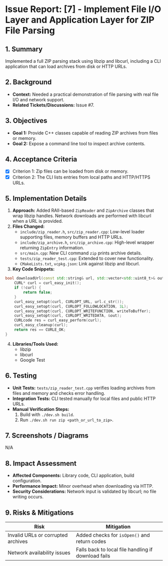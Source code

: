 # Issue Report: [7] - Implement File I/O Layer and Application Layer for ZIP File Parsing

## 1. Summary

Implemented a full ZIP parsing stack using libzip and libcurl, including a CLI application that can load archives from disk or HTTP URLs.

## 2. Background

* **Context:** Needed a practical demonstration of file parsing with real file I/O and network support.
* **Related Tickets/Discussions:** Issue #7.

## 3. Objectives

* **Goal 1:** Provide C++ classes capable of reading ZIP archives from files or memory.
* **Goal 2:** Expose a command line tool to inspect archive contents.

## 4. Acceptance Criteria

* [x] Criterion 1: Zip files can be loaded from disk or memory.
* [x] Criterion 2: The CLI lists entries from local paths and HTTP/HTTPS URLs.

## 5. Implementation Details

1. **Approach:** Added RAII-based `ZipReader` and `ZipArchive` classes that wrap libzip handles. Network downloads are performed with libcurl when a URL is provided.
2. **Files Changed:**
   * `include/zip_reader.h`, `src/zip_reader.cpp`: Low-level loader supporting files, memory buffers and HTTP URLs.
   * `include/zip_archive.h`, `src/zip_archive.cpp`: High-level wrapper returning `ZipEntry` information.
   * `src/main.cpp`: New CLI command `zip` prints archive details.
   * `tests/zip_reader_test.cpp`: Extended to cover new functionality.
   * `CMakeLists.txt`, `vcpkg.json`: Link against libzip and libcurl.
3. **Key Code Snippets:**

```cpp
bool downloadUrl(const std::string& url, std::vector<std::uint8_t>& out) {
    CURL* curl = curl_easy_init();
    if (!curl) {
        return false;
    }
    curl_easy_setopt(curl, CURLOPT_URL, url.c_str());
    curl_easy_setopt(curl, CURLOPT_FOLLOWLOCATION, 1L);
    curl_easy_setopt(curl, CURLOPT_WRITEFUNCTION, writeToBuffer);
    curl_easy_setopt(curl, CURLOPT_WRITEDATA, &out);
    CURLcode res = curl_easy_perform(curl);
    curl_easy_cleanup(curl);
    return res == CURLE_OK;
}
```

4. **Libraries/Tools Used:**
   * libzip
   * libcurl
   * Google Test

## 6. Testing

* **Unit Tests:** `tests/zip_reader_test.cpp` verifies loading archives from files and memory and checks error handling.
* **Integration Tests:** CLI tested manually for local files and public HTTP URLs.
* **Manual Verification Steps:**
  1. Build with `./dev.sh build`.
  2. Run `./dev.sh run zip <path_or_url_to_zip>`.

## 7. Screenshots / Diagrams

N/A

## 8. Impact Assessment

* **Affected Components:** Library code, CLI application, build configuration.
* **Performance Impact:** Minor overhead when downloading via HTTP.
* **Security Considerations:** Network input is validated by libcurl; no file writing occurs.

## 9. Risks & Mitigations

| Risk | Mitigation |
| --- | --- |
| Invalid URLs or corrupted archives | Added checks for `isOpen()` and return codes |
| Network availability issues | Falls back to local file handling if download fails |

